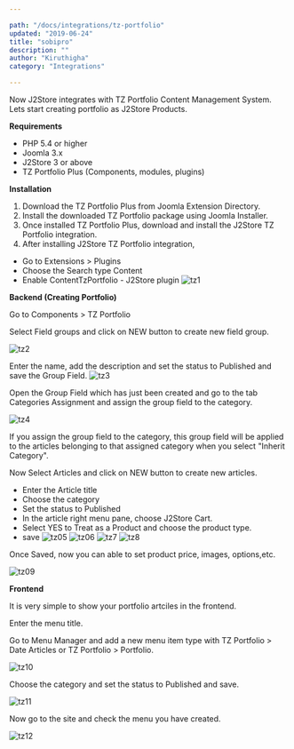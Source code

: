 ```yaml
---

path: "/docs/integrations/tz-portfolio"
updated: "2019-06-24"
title: "sobipro"
description: ""
author: "Kiruthigha"
category: "Integrations"

---
```


Now J2Store integrates with TZ Portfolio Content Management System. Lets start creating portfolio as J2Store Products.

**Requirements**

* PHP 5.4 or higher
* Joomla 3.x
* J2Store 3 or above
* TZ Portfolio Plus (Components, modules, plugins)

**Installation**

1. Download the TZ Portfolio Plus from Joomla Extension Directory.
2. Install the downloaded TZ Portfolio package using Joomla Installer.
3. Once installed TZ Portfolio Plus, download and install the J2Store TZ Portfolio integration.
4. After installing J2Store TZ Portfolio integration,

* Go to Extensions > Plugins
* Choose the Search type Content
* Enable ContentTzPortfolio - J2Store plugin
![tz1](../../images/integrations/TZportfolio/tzportfolio_01.png)

**Backend (Creating Portfolio)**

Go to Components > TZ Portfolio

Select Field groups and click on NEW button to create new field group.

![tz2](../../images/integrations/TZportfolio/tzportfolio_02.png)

Enter the name, add the description and set the status to Published and save the Group Field.
![tz3](../../images/integrations/TZportfolio/tzportfolio_03.png)






Open the Group Field which has just been created and go to the tab Categories Assignment and assign the group field to the category.

![tz4](../../images/integrations/TZportfolio/tzportfolio_04.png)


If you assign the group field to the category, this group field will be applied to the articles belonging to that assigned category when you select "Inherit Category".

Now Select Articles and click on NEW button to create new articles.

* Enter the Article title
* Choose the category
* Set the status to Published
* In the article right menu pane, choose J2Store Cart.
* Select YES to Treat as a Product and choose the product type.
* save
![tz05](../../images/integrations/TZportfolio/tzportfolio_05.png)
![tz06](../../images/integrations/TZportfolio/tzportfolio_06.png)
![tz7](../../images/integrations/TZportfolio/tzportfolio_07.png)
![tz8](../../images/integrations/TZportfolio/tzportfolio_08.png)



Once Saved, now you can able to set product price, images, options,etc.

![tz09](../../images/integrations/TZportfolio/tzportfolio_09.png)


**Frontend**

It is very simple to show your portfolio artciles in the frontend.

Enter the menu title.

Go to Menu Manager and add a new menu item type with TZ Portfolio > Date Articles or TZ Portfolio > Portfolio.

![tz10](../../images/integrations/TZportfolio/tzportfolio_10.png)


Choose the category and set the status to Published and save.

![tz11](../../images/integrations/TZportfolio/tzportfolio_11.png)



Now go to the site and check the menu you have created.

![tz12](../../images/integrations/TZportfolio/tzportfolio_12.png)

